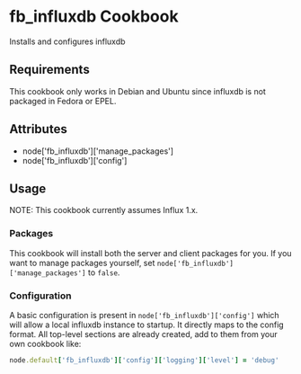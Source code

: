 fb_influxdb Cookbook
====================
Installs and configures influxdb

Requirements
------------
This cookbook only works in Debian and Ubuntu since influxdb is not packaged
in Fedora or EPEL.

Attributes
----------
* node['fb_influxdb']['manage_packages']
* node['fb_influxdb']['config']

Usage
-----
NOTE: This cookbook currently assumes Influx 1.x.

### Packages

This cookbook will install both the server and client packages for you. If you
want to manage packages yourself, set `node['fb_influxdb']['manage_packages']`
to `false`.

### Configuration

A basic configuration is present in `node['fb_influxdb']['config']` which will
allow a local influxdb instance to startup. It directly maps to the config
format. All top-level sections are already created, add to them from your own
cookbook like:

```ruby
node.default['fb_influxdb']['config']['logging']['level'] = 'debug'
```
